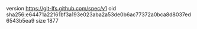 version https://git-lfs.github.com/spec/v1
oid sha256:e64471a22161bf3a193e023aba2a53de0b6ac77372a0bca8d8037ed6543b5ea9
size 1877
